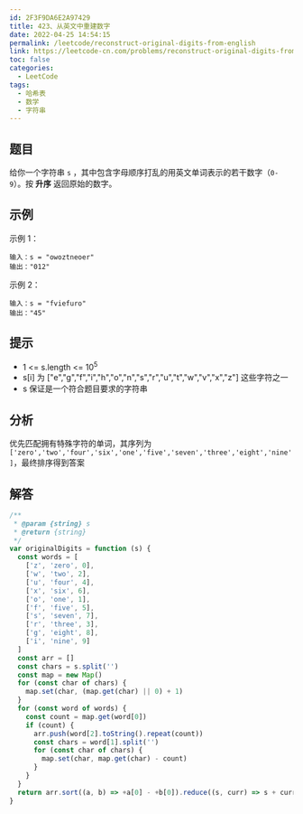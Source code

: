 ```yaml
---
id: 2F3F9DA6E2A97429
title: 423、从英文中重建数字
date: 2022-04-25 14:54:15
permalink: /leetcode/reconstruct-original-digits-from-english
link: https://leetcode-cn.com/problems/reconstruct-original-digits-from-english
toc: false
categories:
  - LeetCode
tags:
  - 哈希表
  - 数学
  - 字符串
---
```


<Level type='medium'/>

## 题目

给你一个字符串 `s` ，其中包含字母顺序打乱的用英文单词表示的若干数字（`0-9`）。按 **升序** 返回原始的数字。

## 示例

示例 1：

```text
输入：s = "owoztneoer"
输出："012"
```

示例 2：

```text
输入：s = "fviefuro"
输出："45"
```

## 提示

- 1 <= s.length <= 10<sup>5</sup>
- s[i] 为 ["e","g","f","i","h","o","n","s","r","u","t","w","v","x","z"] 这些字符之一
- s 保证是一个符合题目要求的字符串

## 分析

优先匹配拥有特殊字符的单词，其序列为`['zero','two','four','six','one','five','seven','three','eight','nine']`，最终排序得到答案

## 解答

```javascript
/**
 * @param {string} s
 * @return {string}
 */
var originalDigits = function (s) {
  const words = [
    ['z', 'zero', 0],
    ['w', 'two', 2],
    ['u', 'four', 4],
    ['x', 'six', 6],
    ['o', 'one', 1],
    ['f', 'five', 5],
    ['s', 'seven', 7],
    ['r', 'three', 3],
    ['g', 'eight', 8],
    ['i', 'nine', 9]
  ]
  const arr = []
  const chars = s.split('')
  const map = new Map()
  for (const char of chars) {
    map.set(char, (map.get(char) || 0) + 1)
  }
  for (const word of words) {
    const count = map.get(word[0])
    if (count) {
      arr.push(word[2].toString().repeat(count))
      const chars = word[1].split('')
      for (const char of chars) {
        map.set(char, map.get(char) - count)
      }
    }
  }
  return arr.sort((a, b) => +a[0] - +b[0]).reduce((s, curr) => s + curr, '')
}
```
